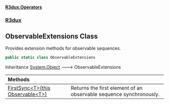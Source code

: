 #### [R3dux.Operators](R3dux.Operators.md 'R3dux.Operators')
### [R3dux](R3dux.Operators.md#R3dux 'R3dux')

## ObservableExtensions Class

Provides extension methods for observable sequences.

```csharp
public static class ObservableExtensions
```

Inheritance [System.Object](https://docs.microsoft.com/en-us/dotnet/api/System.Object 'System.Object') &#129106; ObservableExtensions

| Methods | |
| :--- | :--- |
| [FirstSync&lt;T&gt;(this Observable&lt;T&gt;)](ObservableExtensions.FirstSync_T_(thisObservable_T_).md 'R3dux.ObservableExtensions.FirstSync<T>(this R3.Observable<T>)') | Returns the first element of an observable sequence synchronously. |
